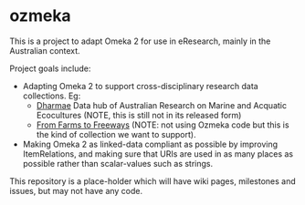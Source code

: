 # ozmeka
This is a project to adapt Omeka 2 for use in eResearch, mainly in the Australian context. 

Project goals include:
* Adapting Omeka 2 to support cross-disciplinary research data collections. Eg:
  * [Dharmae](http://dharmae.research.uts.edu.au/) Data hub of Australian Research on Marine and Acquatic Ecocultures (NOTE, this is still not in its released form)
  * [From Farms to Freeways](http://omeka.uws.edu.au/farmstofreeways/) (NOTE: not using Ozmeka code but this is the kind of collection we want to support).
* Making Omeka 2 as linked-data compliant as possible by improving ItemRelations, and making sure that URIs are used in as many places as possible rather than scalar-values such as strings.

This repository is a place-holder which will have wiki pages, milestones and issues, but may not have any code.
